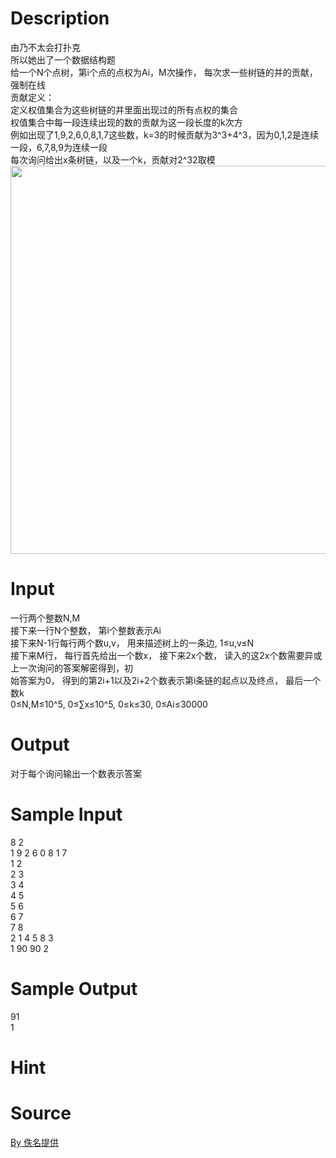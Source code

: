 
# Description

<div class="content"><div>由乃不太会打扑克</div>
<div>所以她出了一个数据结构题 </div>
<div>给一个N个点树，第i个点的点权为Ai，M次操作， 每次求一些树链的并的贡献，强制在线</div>
<div>贡献定义：</div>
<div>定义权值集合为这些树链的并里面出现过的所有点权的集合</div>
<div>权值集合中每一段连续出现的数的贡献为这一段长度的k次方</div>
<div>例如出现了1,9,2,6,0,8,1,7这些数，k=3的时候贡献为3^3+4^3，因为0,1,2是连续一段，6,7,8,9为连续一段</div>
<div>每次询问给出x条树链，以及一个k，贡献对2^32取模</div>
<div><img src="source/bzoj/4812/img/aHR0cHM6Ly9seWRzeS5jb20vSnVkZ2VPbmxpbmUvdXBsb2FkLzIwMTcwNC92djMucG5n.png" width="746" height="621" alt=""/></div>
<p></p></div>

# Input

<div class="content"><div>一行两个整数N,M</div>
<div>接下来一行N个整数， 第i个整数表示Ai</div>
<div>接下来N-1行每行两个数u,v， 用来描述树上的一条边, 1≤u,v≤N</div>
<div>接下来M行， 每行首先给出一个数x， 接下来2x个数， 读入的这2x个数需要异或上一次询问的答案解密得到，初</div>
<div>始答案为0， 得到的第2i+1以及2i+2个数表示第i条链的起点以及终点， 最后一个数k</div>
<div>0≤N,M≤10^5, 0≤∑x≤10^5, 0≤k≤30, 0≤Ai≤30000</div>
<p></p></div>

# Output

<div class="content"><div>对于每个询问输出一个数表示答案</div>
<p></p></div>

# Sample Input

<div class="content"><span class="sampledata">8 2<br/>
1 9 2 6 0 8 1 7<br/>
1 2<br/>
2 3<br/>
3 4<br/>
4 5<br/>
5 6<br/>
6 7<br/>
7 8<br/>
2 1 4 5 8 3<br/>
1 90 90 2</span></div>

# Sample Output

<div class="content"><span class="sampledata">91<br/>
1<br/>
</span></div>

# Hint

<div class="content"><p></p></div>

# Source

<div class="content"><p><a href="problemset.php?search=By 佚名提供">By 佚名提供</a></p></div>

